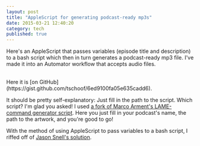 ```yaml
---
layout: post
title: "AppleScript for generating podcast-ready mp3s"
date: 2015-03-21 12:40:20
category: tech
published: true
---
```


Here's an AppleScript that passes variables (episode title and description)  to a bash script which then in turn generates a podcast-ready mp3 file. I've made it into an Automator workflow that accepts audio files.

<script src="http://pastebin.com/embed_js.php?i=PAtEKm0J"></script>
<br>
Here it is [on GitHub](https://gist.github.com/tschoof/6ed9100fa05e635cadd6).

It should be pretty self-explanatory: Just  fill in the path to the script. Which script? I'm glad you asked! I used [a fork of Marco Arment's LAME-command generator script](https://gist.github.com/tjluoma/357bf0c0efc9bb5591fc). Here you just fill in your podcast's name, the path to the artwork, and you're good to go!

With the method of using AppleScript to pass variables to a bash script, I riffed off of [Jason Snell's solution](http://sixcolors.com/post/2015/03/bad-applescript-shell-scripting-and-automator/). 